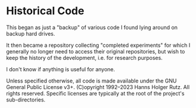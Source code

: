 # Historical Code

This began as just a "backup" of various code I found lying around on backup hard drives.

It then became a repository collecting "completed experiments" for which I generally no longer need to access their original repositories, but wish to keep the history of the development,
i.e. for research purposes.

I don't know if anything is useful for anyone.

Unless specified otherwise, all code is made available under the GNU General Public License v3+. (C)opyright 1992–2023 Hanns Holger Rutz. All rights reserved.
Specific licenses are typically at the root of the project's sub-directories.
